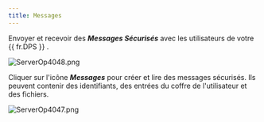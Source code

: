 ```yaml
---
title: Messages
---
```

Envoyer et recevoir des ***Messages Sécurisés*** avec les utilisateurs de votre {{ fr.DPS }} . 

![ServerOp4048.png](/img/fr/server/ServerOp4048.png) 

Cliquer sur l'icône ***Messages*** pour créer et lire des messages sécurisés. Ils peuvent contenir des identifiants, des entrées du coffre de l'utilisateur et des fichiers. 

![ServerOp4047.png](/img/fr/server/ServerOp4047.png) 

